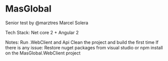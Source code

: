 # MasGlobal
 Senior test by @marztres Marcel Solera
 
 
 Tech Stack: Net core 2 + Angular 2
 
 Notes:
 Run .WebClient and Api
 Clean the project and build the first time
 If there is any issue:
 Restore nuget packages from visual studio or npm install on the MasGlobal.WebClient project
 
